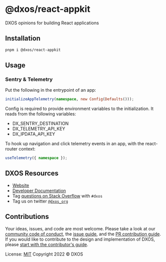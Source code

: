 # @dxos/react-appkit

DXOS opinions for building React applications

## Installation

```bash
pnpm i @dxos/react-appkit
```

## Usage

### Sentry & Telemetry

Put the following in the entrypoint of an app:

```ts
initializeAppTelemetry(namespace, new Config(Defaults()));
```

Config is required to provide environment variables to the initialization.
It reads from the following variables:

- DX_SENTRY_DESTINATION
- DX_TELEMETRY_API_KEY
- DX_IPDATA_API_KEY

To hook up navigation and click telemetry events in an app, with the react-router context:

```ts
useTelemetry({ namespace });
```

## DXOS Resources

- [Website](https://dxos.org)
- [Developer Documentation](https://docs.dxos.org)
- Tag [questions on Stack Overflow](https://stackoverflow.com/questions/tagged/dxos) with `#dxos`
- Tag us on twitter [`@dxos_org`](https://twitter.com/dxos_org)

## Contributions

Your ideas, issues, and code are most welcome. Please take a look at our [community code of conduct](https://github.com/dxos/dxos/blob/main/CODE_OF_CONDUCT.md), the [issue guide](https://github.com/dxos/dxos/blob/main/CONTRIBUTING.md#submitting-issues), and the [PR contribution guide](https://github.com/dxos/dxos/blob/main/CONTRIBUTING.md#submitting-prs). If you would like to contribute to the design and implementation of DXOS, please [start with the contributor's guide](https://github.com/dxos/dxos/blob/main/CONTRIBUTING.md).

License: [MIT](./LICENSE) Copyright 2022 © DXOS
